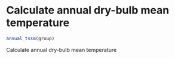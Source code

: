 # Calculate annual dry-bulb mean temperature

```r
annual_tssm(group)
```

Calculate annual dry-bulb mean temperature
